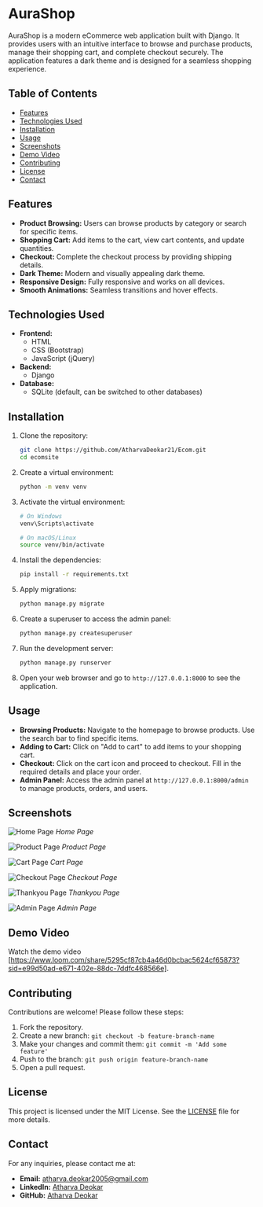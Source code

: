 # AuraShop

AuraShop is a modern eCommerce web application built with Django. It provides users with an intuitive interface to browse and purchase products, manage their shopping cart, and complete checkout securely. The application features a dark theme and is designed for a seamless shopping experience.

## Table of Contents

- [Features](#features)
- [Technologies Used](#technologies-used)
- [Installation](#installation)
- [Usage](#usage)
- [Screenshots](#screenshots)
- [Demo Video](#demo-video)
- [Contributing](#contributing)
- [License](#license)
- [Contact](#contact)

## Features

- **Product Browsing:** Users can browse products by category or search for specific items.
- **Shopping Cart:** Add items to the cart, view cart contents, and update quantities.
- **Checkout:** Complete the checkout process by providing shipping details.
- **Dark Theme:** Modern and visually appealing dark theme.
- **Responsive Design:** Fully responsive and works on all devices.
- **Smooth Animations:** Seamless transitions and hover effects.

## Technologies Used

- **Frontend:**
  - HTML
  - CSS (Bootstrap)
  - JavaScript (jQuery)
- **Backend:**
  - Django
- **Database:**
  - SQLite (default, can be switched to other databases)

## Installation

1. Clone the repository:
    ```bash
    git clone https://github.com/AtharvaDeokar21/Ecom.git
    cd ecomsite
    ```

2. Create a virtual environment:
    ```bash
    python -m venv venv
    ```

3. Activate the virtual environment:
    ```bash
    # On Windows
    venv\Scripts\activate

    # On macOS/Linux
    source venv/bin/activate
    ```

4. Install the dependencies:
    ```bash
    pip install -r requirements.txt
    ```

5. Apply migrations:
    ```bash
    python manage.py migrate
    ```

6. Create a superuser to access the admin panel:
    ```bash
    python manage.py createsuperuser
    ```

7. Run the development server:
    ```bash
    python manage.py runserver
    ```

8. Open your web browser and go to `http://127.0.0.1:8000` to see the application.

## Usage

- **Browsing Products:** Navigate to the homepage to browse products. Use the search bar to find specific items.
- **Adding to Cart:** Click on "Add to cart" to add items to your shopping cart.
- **Checkout:** Click on the cart icon and proceed to checkout. Fill in the required details and place your order.
- **Admin Panel:** Access the admin panel at `http://127.0.0.1:8000/admin` to manage products, orders, and users.

## Screenshots

![Home Page](screenshots/Home.png)
*Home Page*

![Product Page](screenshots/Featured.png)
*Product Page*

![Cart Page](screenshots/Cart.png)
*Cart Page*

![Checkout Page](screenshots/Checkout.png)
*Checkout Page*

![Thankyou Page](screenshots/Thankyou.png)
*Thankyou Page*

![Admin Page](screenshots/Admin.png)
*Admin Page*

## Demo Video

Watch the demo video [https://www.loom.com/share/5295cf87cb4a46d0bcbac5624cf65873?sid=e99d50ad-e671-402e-88dc-7ddfc468566e].

## Contributing

Contributions are welcome! Please follow these steps:

1. Fork the repository.
2. Create a new branch: `git checkout -b feature-branch-name`
3. Make your changes and commit them: `git commit -m 'Add some feature'`
4. Push to the branch: `git push origin feature-branch-name`
5. Open a pull request.

## License

This project is licensed under the MIT License. See the [LICENSE](LICENSE) file for more details.

## Contact

For any inquiries, please contact me at:

- **Email:** atharva.deokar2005@gmail.com
- **LinkedIn:** [Atharva Deokar](www.linkedin.com/in/atharva-deokar-70643628b)
- **GitHub:** [Atharva Deokar](https://github.com/AtharvaDeokar21)
